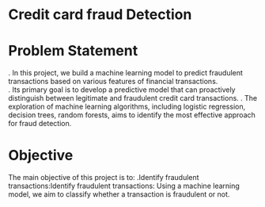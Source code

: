 # Credit card fraud Detection 

# Problem Statement
. In this project, we build a machine learning model to predict fraudulent transactions based on various features of financial transactions.  
. Its primary goal is to develop a predictive model that can proactively distinguish between legitimate and fraudulent credit card transactions.
. The exploration of machine learning algorithms, including logistic regression, decision trees, random forests, aims to identify the most effective approach for fraud detection.

# Objective
The main objective of this project is to:
.Identify fraudulent transactions:Identify fraudulent transactions: Using a machine learning model, we aim to classify whether a transaction is fraudulent or not.
